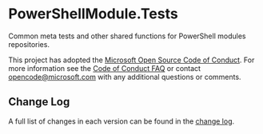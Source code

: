 # PowerShellModule.Tests

Common meta tests and other shared functions for PowerShell modules repositories.

This project has adopted the [Microsoft Open Source Code of Conduct](https://opensource.microsoft.com/codeofconduct/).
For more information see the [Code of Conduct FAQ](https://opensource.microsoft.com/codeofconduct/faq/)
or contact [opencode@microsoft.com](mailto:opencode@microsoft.com) with any
additional questions or comments.

## Change Log

A full list of changes in each version can be found in the [change log](CHANGELOG.md).
